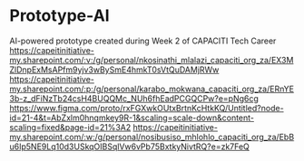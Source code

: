 # Prototype-AI
AI-powered prototype created during Week 2 of CAPACITI Tech Career 
https://capeitinitiative-my.sharepoint.com/:v:/g/personal/nkosinathi_mlalazi_capaciti_org_za/EX3MZlDnpExMsAPfm9yjv3wBySmE4hmkT0sVtQuDAMjRWw
https://capeitinitiative-my.sharepoint.com/:p:/g/personal/karabo_mokwana_capaciti_org_za/ERnYE3b-z_dFiNzTb24csH4BUQQMc_NUh6fhEadPCGQCPw?e=pNg6cg
https://www.figma.com/proto/rxFGXwkOUtxBrtnKcHtkKQ/Untitled?node-id=21-4&t=AbZxlm0hnqmkey9R-1&scaling=scale-down&content-scaling=fixed&page-id=21%3A2 
https://capeitinitiative-my.sharepoint.com/:w:/g/personal/nosibusiso_mhlohlo_capaciti_org_za/EbBu6Ip5NE9Lq10d3USkqOIBSqlVw6vPb75BxtkyNivtRQ?e=zk7FeQ
